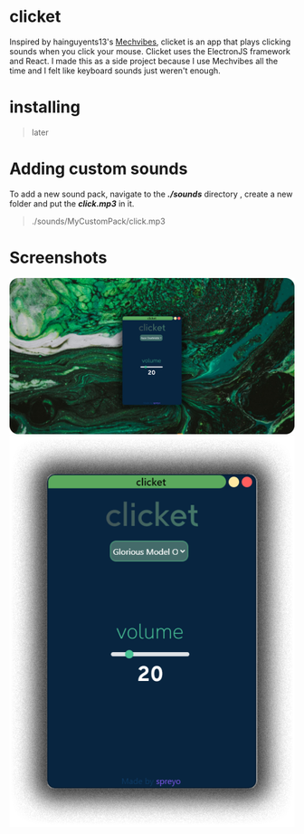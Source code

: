 
# clicket
Inspired by  hainguyents13's [Mechvibes](https://github.com/hainguyents13/mechvibes), clicket is an app  that plays clicking sounds when you click your mouse. Clicket uses  the ElectronJS framework and React. I made this as a side project because I use Mechvibes all the time and I felt like keyboard sounds just weren't enough.

# installing
>later
# Adding custom sounds
To add a new sound pack, navigate to the ***./sounds*** directory , create a new folder and put the ***click.mp3*** in it.

>   ./sounds/MyCustomPack/click.mp3

# Screenshots

![](/clicket.png?raw=true)
![](/clicketApp.png?raw=true)
